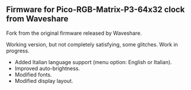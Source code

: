 ## Firmware for Pico-RGB-Matrix-P3-64x32 clock from Waveshare

Fork from the original firmware released by Waveshare.

Working version, but not completely satisfying, some glitches. 
Work in progress.

- Added Italian language support (menu option: English or Italian).
- Improved auto-brightness.
- Modified fonts.
- Modified display layout.
